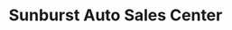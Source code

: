 ---
title: "Sunburst Auto Sales Center"
url: /salt-lake-city/sunburst-auto-sales-center/
shop: car
---